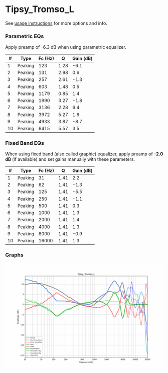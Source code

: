 # Tipsy_Tromso_L
See [usage instructions](https://github.com/jaakkopasanen/AutoEq#usage) for more options and info.

### Parametric EQs
Apply preamp of -6.3 dB when using parametric equalizer.

|   # | Type    |   Fc (Hz) |    Q |   Gain (dB) |
|-----|---------|-----------|------|-------------|
|   1 | Peaking |       123 | 1.28 |        -6.1 |
|   2 | Peaking |       131 | 2.98 |         0.6 |
|   3 | Peaking |       257 | 2.61 |        -1.3 |
|   4 | Peaking |       603 | 1.48 |         0.5 |
|   5 | Peaking |      1179 | 0.85 |         1.4 |
|   6 | Peaking |      1990 | 3.27 |        -1.8 |
|   7 | Peaking |      3136 | 2.28 |         6.4 |
|   8 | Peaking |      3972 | 5.27 |         1.6 |
|   9 | Peaking |      4933 | 3.87 |        -8.7 |
|  10 | Peaking |      6415 | 5.57 |         3.5 |

### Fixed Band EQs
When using fixed band (also called graphic) equalizer, apply preamp of **-2.0 dB** (if available) and set gains manually with these parameters.

|   # | Type    |   Fc (Hz) |    Q |   Gain (dB) |
|-----|---------|-----------|------|-------------|
|   1 | Peaking |        31 | 1.41 |         2.2 |
|   2 | Peaking |        62 | 1.41 |        -1.3 |
|   3 | Peaking |       125 | 1.41 |        -5.5 |
|   4 | Peaking |       250 | 1.41 |        -1.1 |
|   5 | Peaking |       500 | 1.41 |         0.3 |
|   6 | Peaking |      1000 | 1.41 |         1.3 |
|   7 | Peaking |      2000 | 1.41 |         1.4 |
|   8 | Peaking |      4000 | 1.41 |         1.3 |
|   9 | Peaking |      8000 | 1.41 |        -0.9 |
|  10 | Peaking |     16000 | 1.41 |         1.3 |

### Graphs
![](./Tipsy_Tromso_L.png)
